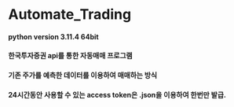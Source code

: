 # Automate_Trading

#### python version 3.11.4 64bit
#### 한국투자증권 api를 통한 자동매매 프로그램
#### 기존 주가를 예측한 데이터를 이용하여 매매하는 방식
#### 24시간동안 사용할 수 있는 access token은 .json을 이용하여 한번만 발급. 